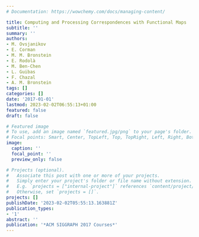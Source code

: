 ```yaml
---
# Documentation: https://wowchemy.com/docs/managing-content/

title: Computing and Processing Correspondences with Functional Maps
subtitle: ''
summary: ''
authors:
- M. Ovsjanikov
- E. Corman
- M. M. Bronstein
- E. Rodolà
- M. Ben-Chen
- L. Guibas
- F. Chazal
- A. M. Bronstein
tags: []
categories: []
date: '2017-01-01'
lastmod: 2023-02-02T06:55:13+01:00
featured: false
draft: false

# Featured image
# To use, add an image named `featured.jpg/png` to your page's folder.
# Focal points: Smart, Center, TopLeft, Top, TopRight, Left, Right, BottomLeft, Bottom, BottomRight.
image:
  caption: ''
  focal_point: ''
  preview_only: false

# Projects (optional).
#   Associate this post with one or more of your projects.
#   Simply enter your project's folder or file name without extension.
#   E.g. `projects = ["internal-project"]` references `content/project/deep-learning/index.md`.
#   Otherwise, set `projects = []`.
projects: []
publishDate: '2023-02-02T05:55:13.163881Z'
publication_types:
- '1'
abstract: ''
publication: '*ACM SIGGRAPH 2017 Courses*'
---
```

